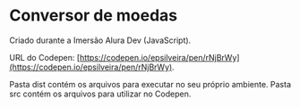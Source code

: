 # Conversor de moedas

Criado durante a Imersão Alura Dev (JavaScript).

URL do Codepen: [https://codepen.io/epsilveira/pen/rNjBrWy](https://codepen.io/epsilveira/pen/rNjBrWy).

Pasta dist contém os arquivos para executar no seu próprio ambiente.
Pasta src contém os arquivos para utilizar no Codepen.


